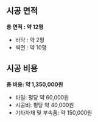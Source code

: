 ## 시공 면적
**총 면적 : 약 12평**
- 바닥 : 약 2평
- 벽면 : 약 10평

## 시공 비용
**총 비용: 약 1,350,000원**
- 타일: 평당 약 60,000원
- 시공비: 평당 약 40,000원
- 기타자재 및 부속품: 약 150,000원